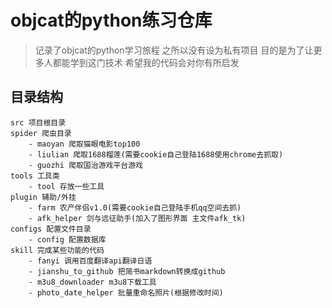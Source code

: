 # objcat的python练习仓库

> 记录了objcat的python学习旅程 之所以没有设为私有项目 目的是为了让更多人都能学到这门技术 希望我的代码会对你有所启发


## 目录结构
```
src 项目根目录 
spider 爬虫目录
    - maoyan 爬取猫眼电影top100
    - liulian 爬取1688榴莲(需要cookie自己登陆1688使用chrome去抓取)
    - guozhi 爬取国治游戏平台游戏
tools 工具类
    - tool 存放一些工具
plugin 辅助/外挂
    - farm 农产伴侣v1.0(需要cookie自己登陆手机qq空间去抓)
    - afk_helper 剑与远征助手(加入了图形界面 主文件afk_tk)
configs 配置文件目录
    - config 配置数据库
skill 完成某些功能的代码
    - fanyi 调用百度翻译api翻译日语
    - jianshu_to_github 把简书markdown转换成github
    - m3u8_downloader m3u8下载工具
    - photo_date_helper 批量重命名照片(根据修改时间)
``` 
